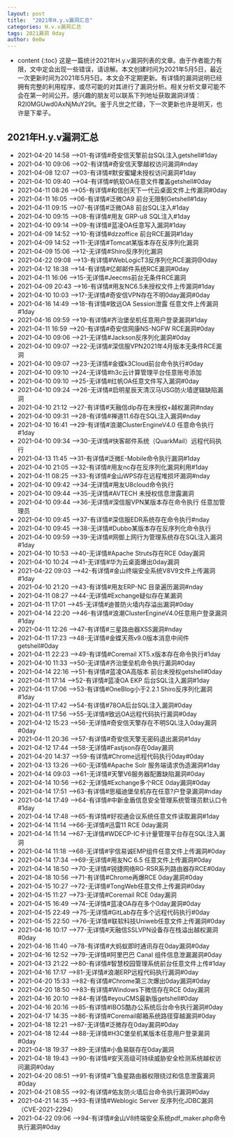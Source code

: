 ```yaml
---
layout: post
title:  "2021年H.y.v漏洞汇总"
categories: H.v.v漏洞汇总
tags: 2021漏洞 0day
author: 0e0w
---
```


* content
{:toc}
这是一篇统计2021年H.y.v漏洞列表的文章。由于作者能力有限，文中定会出现一些错误，请谅解。本文创建时间为2021年5月5日，最近一次更新时间为2021年5月5日。本文会不定期更新。有详情的漏洞说明已经拥有完整的利用程序，或尽可能的对其进行了漏洞分析。相关分析文章可能不会在第一时间公开。感兴趣的朋友可以联系下列地址获取漏洞详情：R2l0MGUwd0AxNjMuY29t。鉴于凡世之忙碌，下一次更新也许是明天，也许是下辈子。

## 2021年H.y.v漏洞汇总
- 2021-04-20  14:58 -->01-有详情#奇安信天擎前台SQL注入getshell#1day
- 2021-04-10  09:06 -->02-有详情#奇安信天擎越权访问漏洞#nday
- 2021-04-08  12:07 -->03-有详情#默安蜜罐未授权访问漏洞#1day
- 2021-04-10  09:40 -->04-有详情#帆软OA任意文件覆盖getshell#0day
- 2021-04-11  08:26 -->05-有详情#和信创天下一代云桌面文件上传漏洞#0day
- 2021-04-11  16:05 -->06-有详情#泛微OA9 前台无限制Getshell#1day
- 2021-04-11  09:15 -->07-有详情#泛微OA8 前台SQL注入#1day
- 2021-04-10  09:15 -->08-有详情#用友 GRP-u8 SQL注入#1day
- 2021-04-10  09:14 -->09-有详情#蓝凌OA任意写入漏洞#1day
- 2021-04-09  14:52 -->10-有详情#dzzoffice 前台RCE漏洞#1day
- 2021-04-09  14:52 -->11-无详情#Tomcat某版本存在反序列化漏洞
- 2021-04-09  15:06 -->12-无详情#Shiro反序列化漏洞
- 2021-04-22  09:08 -->13-有详情#WebLogicT3反序列化RCE漏洞@0day
- 2021-04-12  18:38 -->14-有详情#亿邮邮件系统RCE漏洞#0day
- 2021-04-11  16:06 -->15-无详情#Jeecms前台无条件RCE漏洞
- 2021-04-09  20:43 -->16-有详情#用友NC6.5未授权文件上传漏洞#1day
- 2021-04-10  10:03 -->17-无详情#奇安信VPN存在不明0day漏洞#0day
- 2021-04-16  14:49 -->18-有详情#致远OA Session泄露 任意文件上传漏洞#1day
- 2021-04-16  09:59 -->19-有详情#齐治堡垒机任意用户登录漏洞#1day
- 2021-04-11  16:59 -->20-有详情#奇安信网康NS-NGFW RCE漏洞#0day
- 2021-04-10  09:06 -->21-无详情#Jackson反序列化漏洞#0day
- 2021-04-10  09:07 -->22-无详情#深信服VPN2021年4月版本无条件RCE漏洞
- 2021-04-10  09:07 -->23-无详情#金蝶k3Cloud前台命令执行#0day
- 2021-04-10  09:10 -->24-无详情#h3c云计算管理平台任意账号添加
- 2021-04-10  09:10 -->25-无详情#红帆OA任意文件写入漏洞#0day
- 2021-04-10  09:24 -->26-无详情#启明星辰天清汉马USG防火墙逻辑缺陷漏洞
- 2021-04-10  21:12 -->27-有详情#天融信dlp存在未授权+越权漏洞#nday
- 2021-04-10  09:31 -->28-有详情#禅道11.6存在SQL注入漏洞#nday
- 2021-04-10  16:41 -->29-有详情#浪潮ClusterEngineV4.0 任意命令执行#1day
- 2021-04-10  09:34 -->30-无详情#快客邮件系统（QuarkMail）远程代码执行
- 2021-04-13  11:45 -->31-有详情#泛微E-Mobile命令执行漏洞#1day
- 2021-04-10  21:05 -->32-有详情#用友nc存在反序列化漏洞利用#1day
- 2021-04-11  08:25 -->33-有详情#金山WPS存在远程堆损坏漏洞#nday
- 2021-04-10  09:42 -->34-无详情#用友U8cloud命令执行
- 2021-04-10  09:44 -->35-无详情#AVTECH 未授权信息泄露漏洞
- 2021-04-10  09:44 -->36-无详情#深信服VPN某版本存在命令执行 任意加管理员
- 2021-04-10  09:45 -->37-有详情#深信服EDR系统存在命令执行#nday
- 2021-04-10  09:45 -->38-无详情#Dubbo某版本存在反序列化命令执行
- 2021-04-10  09:59 -->39-无详情#网御上网行为管理系统存在SQL注入漏洞#1day
- 2021-04-10  10:53 -->40-无详情#Apache Struts存在RCE 0day漏洞
- 2021-04-10  10:24 -->41-无详情#华为云桌面爆出0day漏洞
- 2021-04-22  09:03 -->42-有详情#金山终端安全系统V8V9文件上传漏洞#1day
- 2021-04-10  21:20 -->43-有详情#用友ERP-NC 目录遍历漏洞#nday
- 2021-04-11  08:27 -->44-无详情#Exchange疑似存在某漏洞
- 2021-04-11  17:01 -->45-无详情#迪普防火墙内存溢出漏洞#0day
- 2021-04-14  22:20 -->46-有详情#浪潮ClusterEngineV4.0任意用户登录漏洞#1day
- 2021-04-11  12:26 -->47-有详情#三星路由器XSS漏洞#nday
- 2021-04-11  17:23 -->48-无详情#金蝶天燕v9.0版本消息中间件getshell#0day
- 2021-04-11  22:23 -->49-有详情#Coremail XT5.x版本存在命令执行#1day
- 2021-04-10  11:33 -->50-无详情#齐治堡垒机命令执行漏洞#0day
- 2021-04-14  22:16 -->51-有详情#蓝凌OA高版本 前台未授权getshell#0day
- 2021-04-11  17:14 -->52-有详情#蓝凌OA EKP 后台SQL注入漏洞#1day
- 2021-04-11  17:06 -->53-有详情#OneBlog小于2.2.1 Shiro反序列化漏洞#1day
- 2021-04-11  17:42 -->54-有详情#78OA后台SQL注入漏洞#0day
- 2021-04-11  17:56 -->55-无详情#致远OA远程代码执行漏洞#0day
- 2021-04-12  15:23 -->56-无详情#奇安信天擎存在不明SQL注入0day漏洞#0day
- 2021-04-11  20:36 -->57-有详情#奇安信天擎无密码退出漏洞#1day
- 2021-04-12  17:44 -->58-无详情#Fastjson存在0day漏洞
- 2021-04-20  14:37 -->59-有详情#Chrome远程代码执行0day#0day
- 2021-04-13  13:26 -->60-无详情#Apache Solr 服务端请求伪造漏洞#1day
- 2021-04-14  09:03 -->61-无详情#天擎V6服务器配置缺陷漏洞#0day
- 2021-04-14  10:56 -->62-无详情#Exchange多个RCE 0day漏洞#0day
- 2021-04-14  17:51 -->63-有详情#思福迪堡垒机存在任意?户登录漏洞#nday
- 2021-04-14  17:49 -->64-有详情#中新金盾信息安全管理系统管理员默认口令#1day
- 2021-04-14  17:48 -->65-有详情#好视通会议系统任意文件读取漏洞#1day
- 2021-04-14  11:14 -->66-无详情#迅雷11 RCE 0day漏洞
- 2021-04-14  11:14 -->67-无详情#WDECP-IC卡计量管理平台存在SQL注入漏洞
- 2021-04-14  11:18 -->68-无详情#宇信易诚EMP组件任意文件上传漏洞#0day
- 2021-04-14  17:34 -->69-无详情#用友NC 6.5 任意文件上传漏洞#0day
- 2021-04-14  18:50 -->70-无详情#锐捷网络RG-RSR系列路由器存RCE#0day
- 2021-04-18  10:56 -->71-有详情#Chrome再爆RCE 0day漏洞#0day
- 2021-04-15  10:27 -->72-无详情#TongWeb任意文件上传漏洞#0day
- 2021-04-15  11:27 -->73-无详情#Coremail RCE 0day漏洞
- 2021-04-15  16:49 -->74-无详情#蓝凌OA存在多个0day漏洞#0day
- 2021-04-15  22:49 -->75-无详情#GitLab存在多个远程代码执行#0day
- 2021-04-15  22:50 -->76-无详情#联软科技Uniweb任意文件上传漏洞#0day
- 2021-04-16  10:17 -->77-无详情#天融信SSLVPN设备存在栈溢出越权漏洞#0day
- 2021-04-16  11:40 -->78-有详情#大蚂蚁即时通讯存在0day漏洞#0day
- 2021-04-16  12:52 -->79-无详情#阿里巴巴 Canal 组件信息泄漏漏洞#0day
- 2021-04-13  21:22 -->80-有详情#智慧校园管理系统前台任意文件上传#1day
- 2021-04-16  17:17 -->81-无详情#浪潮ERP远程代码执行漏洞#0day
- 2021-04-20  15:33 -->82-有详情#Chrome第三次爆出0day漏洞#0day
- 2021-04-20  18:50 -->83-有详情#Windows下微信存在RCE 0day漏洞
- 2021-04-16  20:10 -->84-有详情#eyouCMS最新版getshell#0day
- 2021-04-16  20:16 -->85-有详情#IBOS酷办公系统后台命令执行漏洞#0day
- 2021-04-17  14:35 -->86-有详情#Coremail邮箱系统路径穿越漏洞#0day
- 2021-04-18  12:21 -->87-无详情#泛微存在0day漏洞#0day
- 2021-04-18  12:44 -->88-无详情#H3C堡垒机某版本任意用户登录漏洞#0day
- 2021-04-18  19:37 -->89-无详情#小鱼易联存在0day漏洞
- 2021-04-18  19:43 -->90-有详情#安天高级可持续威胁安全检测系统越权访问漏洞#0day
- 2021-04-20  08:51 -->91-有详情#飞鱼星路由器权限绕过和信息泄露漏洞#0day
- 2021-04-21  08:55 -->92-有详情#佑友防火墙后台命令执行漏洞#0day
- 2021-04-21  14:35 -->93-有详情#Weblogic Server 反序列化JDBC漏洞（CVE-2021-2294）
- 2021-04-22  09:06 -->94-有详情#金山V8终端安全系统pdf_maker.php命令执行漏洞#0day